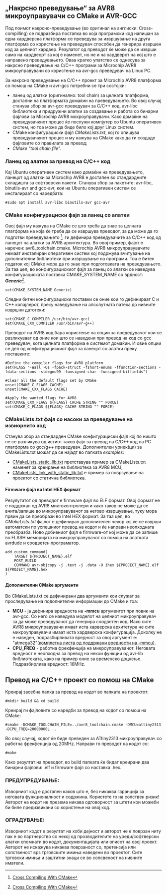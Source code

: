 ## „Накрсно преведување“ за AVR8 микроуправувачи со CMake и AVR-GCC

Под поимот накрсно-преведување (во оригинал на англиски: Cross-compilling) се подразбира постапка во која програмски код напишан за една хардверска платформа се преведува за извршување на друга платформа со користење на преведувач способен да генерира извршен код за целниот хардвер. Резулатот од преводот ќе може да се изврши само на хардвеорт за кој е наменет, но не и на хардверот на кој што е направено преведувањето. Оваа кратко упатство се однесува за накрсно преведување на C/C++ програми за Microchip AVR8 микроуправувачи со користење на avr-gcc преведувач на Linux PC.
    
За накрсно преведување на C/C++ проект за Microchip AVR8 платформа со помош на CMake и avr-gcc потребни се три состојки:
 - ланец од алатки (оригинално: tool chain) за целната платформа, достапни на платформата домаќин на преведувањето. Во овој случај станува збор за avr-gcc преведувач за C/C++ код, avr-libc библиотека и придружни алатки за создавање и работа со бинарни фајлови за Microchip AVR8 мокроуправувачи. Како домаќин на преведувачкиот процес ќе послужи компјутер со Ubuntu оперативен систем, но тоа може да биде било кој друг Linux систем. 
 - CMake конфигурациски фајл *CMakeLists.txt*, кој го опишува преведувачкиот процес и му кажува на CMake како да ги создаде фајловите со правилата за превод;
 - *CMake "tool chain file".*

### Ланец од алатки за превод на C/C++ код

Кај Ubuntu оперативен систем како домаќин на преведувањето, ланецот од алатки за Microchip AVR8 e достапен во стандардните складишта за софтверски пакети. Станува збор за пакетите: avr-libc, binutils-avr and gcc-avr, кои на Ubuntu оперативен систем се инсталираат со наредбата:
```
#sudo apt install avr-libc binutils-avr gcc-avr
```

### CMake конфигурациски фајл за ланец со алатки

Овој фајл му кажува на CMake сe што треба да знае за целната платформа на која ќе треба да се извршува преводот, за да може да го подготви преведувањето [^1]; ги дефинира преведувачите за C/C++ код од ланецот на алатки за AVR8 архитектура. 
Во овој пример, фајот е наречен: avr8_toolchain.cmake.
Microchip AVR8 микроуправувачите немаат инсталиран оперативен систем кој подржува вчитување на дополнителни библиотеки при извршување на програми. Тоа е битен податок кој CMake мора да го знае при подготовката на преведувањето. За таа цел, во конфигурацискиот фајл за ланец со алатки се наведува конфигурациската поставка CMAKE_SYSTEM_NAME со врдност: **_Generic_**[^1]. 
```
set(CMAKE_SYSTEM_NAME Generic)
```
Следни битни конфигурациски поставки се оние кои го дефинираат C и C++ копајлерот, преку наведување на апсолутната патека до нивните извршни датотеки:
```
set(CMAKE_C_COMPILER /usr/bin/avr-gcc)
set(CMAKE_CXX_COMPILER /usr/bin/avr-g++)
```
Преводот на AVR8 код бара користење на опции за предедувачот кои се разликуваат од оние кои што се наведени при превод на код со gcc преведувач, кога целната платформа е системот домаќин. И овие опции се дел од конфигурацискиот фајл за ланецот со алатки преку поставките:
```
#Define the compiler flags for AVR8 platform
set(FLAGS "-Wall -Os -fpack-struct -fshort-enums -ffunction-sections -fdata-sections -std=gnu99 -funsigned-char -funsigned-bitfields")

#Clear all the default flags set by CMake
unset(CMAKE_C_FLAGS CACHE)
unset(CMAKE_CXX_FLAGS CACHE)

#Apply the wanted flags for AVR8
set(CMAKE_CXX_FLAGS ${FLAGS} CACHE STRING "" FORCE)
set(CMAKE_C_FLAGS ${FLAGS} CACHE STRING "" FORCE)
```

### CMakeLists.txt фајл со насоки за преведување на извиорнито код

Станува збор за стандарден CMake конфигурациски фајл кој по ништо не се разликува од истиот таков фајл за превод на C/C++ код на PC платформа со gcc/g++ преведувач.
Дополнителен урнек(ци) за CMakeLists.txt можат да се најадт во папката _examples_:
- [CMakeLists_static_lib.txt](examples/CMakeLists_static_lib.txt) претставува пример за CMakeLists.txt наменет за креирање на библиотека за AVR8 MCU;
- [CMakeLists_link_with_static_lib.txt](examples/CMakeLists_link_with_static_lib.txt) е пример за поврзување на проектот со статична библиотека.

#### Firmware фајл во Intel HEX формат

Резулутатот од преводот е firmware фајл во ELF формат. Овој формат не е поддржан од AVR8 миктоконтролери и како таков не може да се вчита/запише во микроуправувачот за негово извршување, туку мора првин да се преобрази во Intel HEX формат. За таа цел, во _CMakeLists.txt_ фајлот е дефиниран дополнителен чекор кој ќе се изврши автоматски по успешниот превод на кодот и ќе направи неопходната преобразба. Ново добиениот фајл е firmware-от кој може да се запише во FLASH меморијата на микроуправувачот со помош на алатката avrdude и соодветен програматор.
```
add_custom_command(
    TARGET ${PROJECT_NAME}.elf
    POST_BUILD
    COMMAND avr-objcopy -j .text -j .data -O ihex ${PROJECT_NAME}.elf ${PROJECT_NAME}.hex 
)
```

#### Дополнителни CMake аргументи 

Во CMakeLists.txt се дефинирани два аргументи кои служат за проследување на подолнителни информации до CMake и тоа:
 - __MCU__ - ја дефинира вредноста на __-mmcu__ аргументот при повик на avr-gcc. Со него се наведува моделот на целниот микроуправувач за да може преведувачот да генерира соодветен код. Иако сите AVR8 микроуправувачи имаат иста харверска архитетура не сите микроуправувачи имаат иста хардверска конфигурација. Доколку не е наведен, подразбирливата вредност за овој аргумент е: "atmega32"([комплетна листа од поддржани вредности на -mmcu](https://onlinedocs.microchip.com/pr/GUID-317042D4-BCCE-4065-BB05-AC4312DBC2C4-en-US-2/index.html)).
 - __CPU_FREQ__ - работна фрекфенција на микроуправувачот. Неговата вредност е неопходна за превод на некои функции од avr-lib библиотеката, како на пример оние за временско доцнење. Подразбирлива вредност: 16MHz.
  
## Превод на C/C++ проект со помош на CMake

Креирај засебна папка за превод на кодот во папката на проектот:
```
#mkdir build && cd build
```
Креирај ги фајловите со наредби за превод на кодот со помош на CMake:
```
#cmake -DCMAKE_TOOLCHAIN_FILE=../avr8_toolchain.cmake -DMCU=attiny2313 -DCPU_FREQ=20000000L ..
```
Во овој случај, кодот ќе биде преведен за ATtiny2313 микроуправувач со работна фрекфенција од 20МHz. Направи го преводот на кодот со:
```
#make
```
Како резултат на преводот, во build папката ќе бидат креирани два бинарни фајлови: .elf и firmware фајл со наставка .hex.

### ПРЕДУПРЕДУВАЊЕ:
Изворниот код е достапен каков што е, без никаква гаранција за неговата функционалност и содржина. Користете го на сопствен ризик!
Авторот на кодот не презема никава одговорност за штети кои можеби би биле предизвикани со користење на овој код.

### ОГРАДУВАЊЕ: 
Изворниот кодот е резултат на хоби дејност и авторот не е поврзан ниту пак е во партнерство со некој од прозводителите на уреди/софтверски алатки спомнати во кодот, документацијата или описот на овој проект. Авторот не искажува никаква поврзаност со, претензија или сопственост врз трговските имиња наведени во проектот. Сите трговски имиња и заштитни знаци се во сопсвеност на нивните иматели.


[^1]: [Cross Compiling With CMake](https://cmake.org/cmake/help/book/mastering-cmake/chapter/Cross%20Compiling%20With%20CMake.html)
